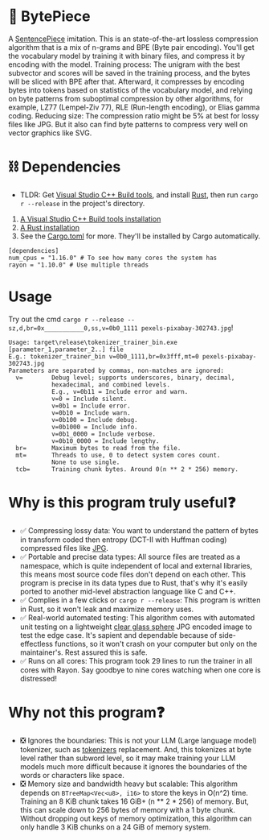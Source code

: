 # 🎉 BytePiece
A [SentencePiece](https://github.com/google/sentencepiece) imitation. This is an state-of-the-art lossless compression algorithm that is a mix of n-grams and BPE (Byte pair encoding). You'll get the vocabulary model by training it with binary files, and compress it by encoding with the model. Training process: The unigram with the best subvector and scores will be saved in the training process, and the bytes will be sliced with BPE after that. Afterward, it compresses by encoding bytes into tokens based on statistics of the vocabulary model, and relying on byte patterns from suboptimal compression by other algorithms, for example, LZ77 (Lempel-Ziv 77), RLE (Run-length encoding), or Elias gamma coding. Reducing size: The compression ratio might be 5% at best for lossy files like JPG. But it also can find byte patterns to compress very well on vector graphics like SVG.  

# ⛓️ Dependencies
- TLDR: Get [Visual Studio C++ Build tools](https://www.rust-lang.org/learn/get-started), and install [Rust](https://www.rust-lang.org/learn/get-started), then run `cargo r --release` in the project's directory.
1.	[A Visual Studio C++ Build tools installation](https://www.rust-lang.org/learn/get-started)  
2.	[A Rust installation](https://www.rust-lang.org/learn/get-started)  
3.	See the [Cargo.toml](Cargo.toml) for more. They'll be installed by Cargo automatically.  
```
[dependencies]
num_cpus = "1.16.0" # To see how many cores the system has
rayon = "1.10.0" # Use multiple threads
```

# Usage
Try out the cmd `cargo r --release -- sz,d,br=0x___________0,ss,v=0b0_1111 pexels-pixabay-302743.jpg`!  
```
Usage: target\release\tokenizer_trainer_bin.exe [parameter_1,parameter_2..] file
E.g.: tokenizer_trainer_bin v=0b0_1111,br=0x3fff,mt=0 pexels-pixabay-302743.jpg
Parameters are separated by commas, non-matches are ignored:
  v=        Debug level; supports underscores, binary, decimal,
            hexadecimal, and combined levels.
            E.g., v=0b11 = Include error and warn.
            v=0 = Include silent.
            v=0b1 = Include error.
            v=0b10 = Include warn.
            v=0b100 = Include debug.
            v=0b1000 = Include info.
            v=0b1_0000 = Include verbose.
            v=0b10_0000 = Include lengthy.
  br=       Maximum bytes to read from the file.
  mt=       Threads to use, 0 to detect system cores count.
            None to use single.
  tcb=      Training chunk bytes. Around 0(n ** 2 * 256) memory.
```

# Why is this program truly useful❓
- ✅ Compressing lossy data: You want to understand the pattern of bytes in transform coded then entropy (DCT-II with Huffman coding) compressed files like [JPG](https://en.wikipedia.org/wiki/JPEG#JPEG_codec_example).  
- ✅ Portable and precise data types: All source files are treated as a namespace, which is quite independent of local and external libraries, this means most source code files don't depend on each other. This program is precise in its data types due to Rust, that's why it's easily ported to another mid-level abstraction language like C and C++.  
- ✅ Complies in a few clicks or `cargo r --release`: This program is written in Rust, so it won't leak and maximize memory uses.  
- ✅ Real-world automated testing: This algorithm comes with automated unit testing on a lightweight [clear glass sphere](pexels-pixabay-302743.jpg) JPG encoded image to test the edge case. It's sapient and dependable because of side-effectless functions, so it won't crash on your computer but only on the maintainer's. Rest assured this is safe.  
- ✅ Runs on all cores: This program took 29 lines to run the trainer in all cores with Rayon. Say goodbye to nine cores watching when one core is distressed!  

# Why not this program❓
- ❎ Ignores the boundaries: This is not your LLM (Large language model) tokenizer, such as [tokenizers](https://github.com/huggingface/tokenizers) replacement. And, this tokenizes at byte level rather than subword level, so it may make training your LLM models much more difficult because it ignores the boundaries of the words or characters like space.  
- ❎ Memory size and bandwidth heavy but scalable: This algorithm depends on `BTreeMap<Vec<u8>, i16>` to store the keys in O(n^2) time. Training an 8 KiB chunk takes 16 GiB+ (n ** 2 * 256) of memory. But, this can scale down to 256 bytes of memory with a 1 byte chunk. Without dropping out keys of memory optimization, this algorithm can only handle 3 KiB chunks on a 24 GiB of memory system.  
